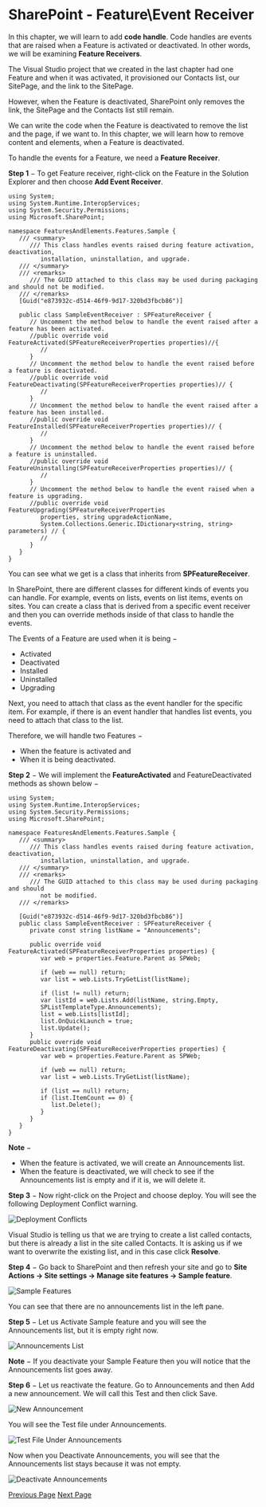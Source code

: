 # SharePoint - Feature\Event Receiver
In this chapter, we will learn to add **code handle**. Code handles are events that are raised when a Feature is activated or deactivated. In other words, we will be examining **Feature Receivers**.

The Visual Studio project that we created in the last chapter had one Feature and when it was activated, it provisioned our Contacts list, our SitePage, and the link to the SitePage.

However, when the Feature is deactivated, SharePoint only removes the link, the SitePage and the Contacts list still remain.

We can write the code when the Feature is deactivated to remove the list and the page, if we want to. In this chapter, we will learn how to remove content and elements, when a Feature is deactivated.

To handle the events for a Feature, we need a **Feature Receiver**.

**Step 1** − To get Feature receiver, right-click on the Feature in the Solution Explorer and then choose **Add Event Receiver**.

```
using System;
using System.Runtime.InteropServices;
using System.Security.Permissions;
using Microsoft.SharePoint;

namespace FeaturesAndElements.Features.Sample {
   /// <summary>
      /// This class handles events raised during feature activation, deactivation,
         installation, uninstallation, and upgrade.
   /// </summary>
   /// <remarks>
      /// The GUID attached to this class may be used during packaging and should not be modified.
   /// </remarks>
   [Guid("e873932c-d514-46f9-9d17-320bd3fbcb86")]
  
   public class SampleEventReceiver : SPFeatureReceiver {
      // Uncomment the method below to handle the event raised after a feature has been activated.
      //public override void FeatureActivated(SPFeatureReceiverProperties properties)//{
         //
      }
      // Uncomment the method below to handle the event raised before a feature is deactivated.
      //public override void FeatureDeactivating(SPFeatureReceiverProperties properties)// {
         //
      }
      // Uncomment the method below to handle the event raised after a feature has been installed.
      //public override void FeatureInstalled(SPFeatureReceiverProperties properties)// {
         //
      }
      // Uncomment the method below to handle the event raised before a feature is uninstalled.
      //public override void FeatureUninstalling(SPFeatureReceiverProperties properties)// {
         //
      }
      // Uncomment the method below to handle the event raised when a feature is upgrading.
      //public override void FeatureUpgrading(SPFeatureReceiverProperties
         properties, string upgradeActionName,
         System.Collections.Generic.IDictionary<string, string> parameters) // {
         //
      }
   }
}
```
You can see what we get is a class that inherits from **SPFeatureReceiver**.

In SharePoint, there are different classes for different kinds of events you can handle. For example, events on lists, events on list items, events on sites. You can create a class that is derived from a specific event receiver and then you can override methods inside of that class to handle the events.

The Events of a Feature are used when it is being −

   * Activated
   * Deactivated
   * Installed
   * Uninstalled
   * Upgrading

Next, you need to attach that class as the event handler for the specific item. For example, if there is an event handler that handles list events, you need to attach that class to the list.

Therefore, we will handle two Features −

   * When the feature is activated and
   * When it is being deactivated.

**Step 2** − We will implement the **FeatureActivated** and FeatureDeactivated methods as shown below −

```
using System;
using System.Runtime.InteropServices;
using System.Security.Permissions;
using Microsoft.SharePoint;

namespace FeaturesAndElements.Features.Sample {
   /// <summary>
      /// This class handles events raised during feature activation, deactivation,
         installation, uninstallation, and upgrade.
   /// </summary>
   /// <remarks>
      /// The GUID attached to this class may be used during packaging and should
         not be modified.
   /// </remarks>

   [Guid("e873932c-d514-46f9-9d17-320bd3fbcb86")]
   public class SampleEventReceiver : SPFeatureReceiver {
      private const string listName = "Announcements";
      
      public override void FeatureActivated(SPFeatureReceiverProperties properties) {
         var web = properties.Feature.Parent as SPWeb;
         
         if (web == null) return;
         var list = web.Lists.TryGetList(listName);
         
         if (list != null) return;
         var listId = web.Lists.Add(listName, string.Empty,
         SPListTemplateType.Announcements);
         list = web.Lists[listId];
         list.OnQuickLaunch = true;
         list.Update();
      }
      public override void FeatureDeactivating(SPFeatureReceiverProperties properties) {
         var web = properties.Feature.Parent as SPWeb;
         
         if (web == null) return;
         var list = web.Lists.TryGetList(listName);
         
         if (list == null) return;
         if (list.ItemCount == 0) {
            list.Delete();
         }
      }
   }
}
```
**Note** −

   * When the feature is activated, we will create an Announcements list.
   * When the feature is deactivated, we will check to see if the Announcements list is empty and if it is, we will delete it.

**Step 3** − Now right-click on the Project and choose deploy. You will see the following Deployment Conflict warning.

![Deployment Conflicts](../sharepoint/images/deployment_conflicts.jpg)

Visual Studio is telling us that we are trying to create a list called contacts, but there is already a list in the site called Contacts. It is asking us if we want to overwrite the existing list, and in this case click **Resolve**.

**Step 4** − Go back to SharePoint and then refresh your site and go to **Site Actions → Site settings → Manage site features → Sample feature**.

![Sample Features](../sharepoint/images/sample_features.jpg)

You can see that there are no announcements list in the left pane.

**Step 5** − Let us Activate Sample feature and you will see the Announcements list, but it is empty right now.

![Announcements List](../sharepoint/images/announcements_list.jpg)

**Note** − If you deactivate your Sample Feature then you will notice that the Announcements list goes away.

**Step 6** − Let us reactivate the feature. Go to Announcements and then Add a new announcement. We will call this Test and then click Save.

![New Announcement](../sharepoint/images/new_announcement.jpg)

You will see the Test file under Announcements.

![Test File Under Announcements](../sharepoint/images/test_file_under_announcements.jpg)

Now when you Deactivate Announcements, you will see that the Announcements list stays because it was not empty.

![Deactivate Announcements](../sharepoint/images/deactivate_announcements.jpg)


[Previous Page](../sharepoint/sharepoint_features_and_elements.md) [Next Page](../sharepoint/sharepoint_azure_platform.md) 
